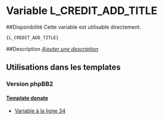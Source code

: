 # Variable L_CREDIT_ADD_TITLE

##Disponibilité
Cette variable est utilisable directement.

```html
{L_CREDIT_ADD_TITLE}
```

##Description
[*Ajouter une description*](https://fa-tvars.appspot.com/var/L_CREDIT_ADD_TITLE)

## Utilisations dans les templates

### Version phpBB2

#### [Template donate](subsilver/donate.md#readme)
* [Variable &agrave; la ligne 34](../subsilver/donate.tpl#L34)